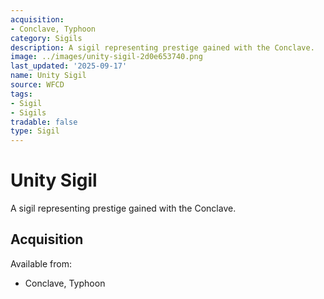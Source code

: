```yaml
---
acquisition:
- Conclave, Typhoon
category: Sigils
description: A sigil representing prestige gained with the Conclave.
image: ../images/unity-sigil-2d0e653740.png
last_updated: '2025-09-17'
name: Unity Sigil
source: WFCD
tags:
- Sigil
- Sigils
tradable: false
type: Sigil
---
```


# Unity Sigil

A sigil representing prestige gained with the Conclave.

## Acquisition

Available from:
- Conclave, Typhoon

